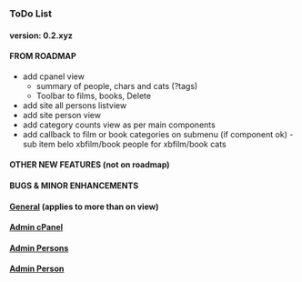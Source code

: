 ### ToDo List

#### 		version: 0.2.xyz

#### FROM ROADMAP
- add cpanel view
  - summary of people, chars and cats (?tags)
  - Toolbar to films, books, Delete 
- add site all persons listview
- add site person view
- add category counts view as per main components
- add callback to film or book categories on submenu (if component ok) - sub item belo xbfilm/book people for xbfilm/book cats	

#### OTHER NEW FEATURES (not on roadmap)	


#### BUGS & MINOR ENHANCEMENTS

#### <u>General</u> (applies to more than on view)



#### <u>Admin cPanel</u>



#### <u>Admin Persons</u>



#### <u>Admin Person</u>